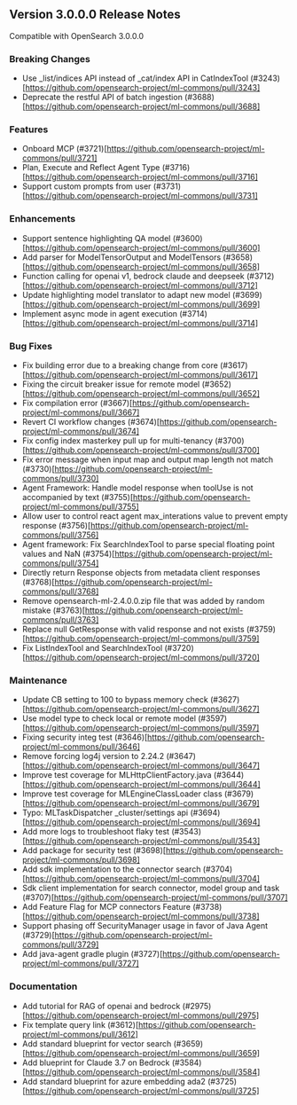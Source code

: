 ## Version 3.0.0.0 Release Notes

Compatible with OpenSearch 3.0.0.0

### Breaking Changes
* Use _list/indices API instead of _cat/index API in CatIndexTool (#3243)[https://github.com/opensearch-project/ml-commons/pull/3243]
* Deprecate the restful API of batch ingestion (#3688)[https://github.com/opensearch-project/ml-commons/pull/3688]

### Features
* Onboard MCP (#3721)[https://github.com/opensearch-project/ml-commons/pull/3721]
* Plan, Execute and Reflect Agent Type (#3716)[https://github.com/opensearch-project/ml-commons/pull/3716]
* Support custom prompts from user (#3731)[https://github.com/opensearch-project/ml-commons/pull/3731]

### Enhancements
* Support sentence highlighting QA model (#3600)[https://github.com/opensearch-project/ml-commons/pull/3600]
* Add parser for ModelTensorOutput and ModelTensors (#3658)[https://github.com/opensearch-project/ml-commons/pull/3658]
* Function calling for openai v1, bedrock claude and deepseek (#3712)[https://github.com/opensearch-project/ml-commons/pull/3712]
* Update highlighting model translator to adapt new model (#3699)[https://github.com/opensearch-project/ml-commons/pull/3699]
* Implement async mode in agent execution (#3714)[https://github.com/opensearch-project/ml-commons/pull/3714]

### Bug Fixes
* Fix building error due to a breaking change from core (#3617)[https://github.com/opensearch-project/ml-commons/pull/3617]
* Fixing the circuit breaker issue for remote model (#3652)[https://github.com/opensearch-project/ml-commons/pull/3652]
* Fix compilation error (#3667)[https://github.com/opensearch-project/ml-commons/pull/3667]
* Revert CI workflow changes (#3674)[https://github.com/opensearch-project/ml-commons/pull/3674]
* Fix config index masterkey pull up for multi-tenancy (#3700)[https://github.com/opensearch-project/ml-commons/pull/3700]
* Fix error message when input map and output map length not match (#3730)[https://github.com/opensearch-project/ml-commons/pull/3730]
* Agent Framework: Handle model response when toolUse is not accompanied by text (#3755)[https://github.com/opensearch-project/ml-commons/pull/3755]
* Allow user to control react agent max_interations value to prevent empty response (#3756)[https://github.com/opensearch-project/ml-commons/pull/3756]
* Agent framework: Fix SearchIndexTool to parse special floating point values and NaN (#3754)[https://github.com/opensearch-project/ml-commons/pull/3754]
* Directly return Response objects from metadata client responses (#3768)[https://github.com/opensearch-project/ml-commons/pull/3768]
* Remove opensearch-ml-2.4.0.0.zip file that was added by random mistake (#3763)[https://github.com/opensearch-project/ml-commons/pull/3763]
* Replace null GetResponse with valid response and not exists (#3759)[https://github.com/opensearch-project/ml-commons/pull/3759]
* Fix ListIndexTool and SearchIndexTool (#3720)[https://github.com/opensearch-project/ml-commons/pull/3720]

### Maintenance
* Update CB setting to 100 to bypass memory check (#3627)[https://github.com/opensearch-project/ml-commons/pull/3627]
* Use model type to check local or remote model (#3597)[https://github.com/opensearch-project/ml-commons/pull/3597]
* Fixing security integ test (#3646)[https://github.com/opensearch-project/ml-commons/pull/3646]
* Remove forcing log4j version to 2.24.2 (#3647)[https://github.com/opensearch-project/ml-commons/pull/3647]
* Improve test coverage for MLHttpClientFactory.java (#3644)[https://github.com/opensearch-project/ml-commons/pull/3644]
* Improve test coverage for MLEngineClassLoader class (#3679)[https://github.com/opensearch-project/ml-commons/pull/3679]
* Typo: MLTaskDispatcher _cluster/settings api (#3694)[https://github.com/opensearch-project/ml-commons/pull/3694]
* Add more logs to troubleshoot flaky test (#3543)[https://github.com/opensearch-project/ml-commons/pull/3543]
* Add package for security test (#3698)[https://github.com/opensearch-project/ml-commons/pull/3698]
* Add sdk implementation to the connector search (#3704)[https://github.com/opensearch-project/ml-commons/pull/3704]
* Sdk client implementation for search connector, model group and task (#3707)[https://github.com/opensearch-project/ml-commons/pull/3707]
* Add Feature Flag for MCP connectors Feature (#3738)[https://github.com/opensearch-project/ml-commons/pull/3738]
* Support phasing off SecurityManager usage in favor of Java Agent (#3729)[https://github.com/opensearch-project/ml-commons/pull/3729]
* Add java-agent gradle plugin (#3727)[https://github.com/opensearch-project/ml-commons/pull/3727]

### Documentation
* Add tutorial for RAG of openai and bedrock (#2975)[https://github.com/opensearch-project/ml-commons/pull/2975]
* Fix template query link (#3612)[https://github.com/opensearch-project/ml-commons/pull/3612]
* Add standard blueprint for vector search (#3659)[https://github.com/opensearch-project/ml-commons/pull/3659]
* Add blueprint for Claude 3.7 on Bedrock (#3584)[https://github.com/opensearch-project/ml-commons/pull/3584]
* Add standard blueprint for azure embedding ada2 (#3725)[https://github.com/opensearch-project/ml-commons/pull/3725]
